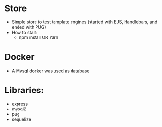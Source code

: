 # Store

- Simple store to test template engines (started with EJS, Handlebars, and ended with PUG)
- How to start:
  - npm install OR Yarn

# Docker

- A Mysql docker was used as database

# Libraries:

- express
- mysql2
- pug
- sequelize
